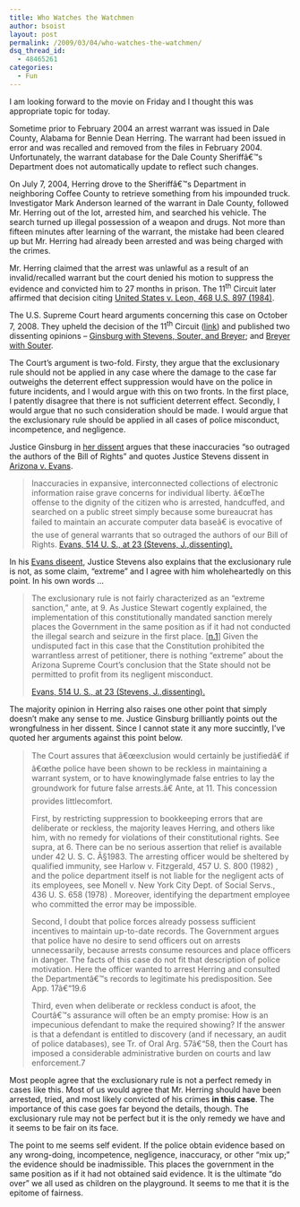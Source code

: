 ```yaml
---
title: Who Watches the Watchmen
author: bsoist
layout: post
permalink: /2009/03/04/who-watches-the-watchmen/
dsq_thread_id:
  - 48465261
categories:
  - Fun
---
```

I am looking forward to the movie on Friday and I thought this was appropriate topic for today.

Sometime prior to February 2004 an arrest warrant was issued in Dale County, Alabama for Bennie Dean Herring. The warrant had been issued in error and was recalled and removed from the files in February 2004. Unfortunately, the warrant database for the Dale County Sheriffâ€™s Department does not automatically update to reflect such changes.

On July 7, 2004, Herring drove to the Sheriffâ€™s Department in neighboring Coffee County to retrieve something from his impounded truck. Investigator Mark Anderson learned of the warrant in Dale County, followed Mr. Herring out of the lot, arrested him, and searched his vehicle. The search turned up illegal possession of a weapon and drugs. Not more than fifteen minutes after learning of the warrant, the mistake had been cleared up but Mr. Herring had already been arrested and was being charged with the crimes.

Mr. Herring claimed that the arrest was unlawful as a result of an invalid/recalled warrant but the court denied his motion to suppress the evidence and convicted him to 27 months in prison. The 11<sup>th</sup> Circuit later affirmed that decision citing [United States v. Leon, 468 U.S. 897 (1984)][1].

The U.S. Supreme Court heard arguments concerning this case on October 7, 2008. They upheld the decision of the 11<sup>th</sup> Circuit ([link][2]) and published two dissenting opinions &#8211; [Ginsburg with Stevens, Souter, and Breyer][3]; and [Breyer with Souter][4].

The Court&#8217;s argument is two-fold. Firsty, they argue that the exclusionary rule should not be applied in any case where the damage to the case far outweighs the deterrent effect suppression would have on the police in future incidents, and I would argue with this on two fronts. In the first place, I patently disagree that there is not sufficient deterrent effect. Secondly, I would argue that no such consideration should be made. I would argue that the exclusionary rule should be applied in all cases of police misconduct, incompetence, and negligence. 

Justice Ginsburg in [her dissent][3] argues that these inaccuracies &#8220;so outraged the authors of the Bill of Rights&#8221; and quotes Justice Stevens dissent in [Arizona v. Evans][5].

> Inaccuracies in expansive, interconnected collections of electronic information raise grave concerns for individual liberty. â€œThe offense to the dignity of the citizen who is arrested, handcuffed, and searched on a public street simply because some bureaucrat has failed to maintain an accurate computer data baseâ€ is evocative of the use of general warrants that so outraged the authors of our Bill of Rights. [Evans, 514 U. S., at 23 (Stevens, J.,dissenting).][6] 

In his [Evans diseent][6], Justice Stevens also explains that the exclusionary rule is not, as some claim, &#8220;extreme&#8221; and I agree with him wholeheartedly on this point. In his own words &#8230;

> The exclusionary rule is not fairly characterized as an &#8220;extreme sanction,&#8221; ante, at 9. As Justice Stewart cogently explained, the implementation of this constitutionally mandated sanction merely places the Government in the same position as if it had not conducted the illegal search and seizure in the first place. [[n.1][7]] Given the undisputed fact in this case that the Constitution prohibited the warrantless arrest of petitioner, there is nothing &#8220;extreme&#8221; about the Arizona Supreme Court&#8217;s conclusion that the State should not be permitted to profit from its negligent misconduct.  
>   
> [Evans, 514 U. S., at 23 (Stevens, J.,dissenting).][6] 

The majority opinion in Herring also raises one other point that simply doesn&#8217;t make any sense to me. Justice Ginsburg brilliantly points out the wrongfulness in her dissent. Since I cannot state it any more succintly, I&#8217;ve quoted her arguments against this point below.

> The Court assures that â€œexclusion would certainly be justifiedâ€ if â€œthe police have been shown to be reckless in maintaining a warrant system, or to have knowinglymade false entries to lay the groundwork for future false arrests.â€ Ante, at 11. This concession provides littlecomfort.
> 
> First, by restricting suppression to bookkeeping errors that are deliberate or reckless, the majority leaves Herring, and others like him, with no remedy for violations of their constitutional rights. See supra, at 6. There can be no serious assertion that relief is available under 42 U. S. C. Â§1983. The arresting officer would be sheltered by qualified immunity, see Harlow v. Fitzgerald, 457 U. S. 800 (1982) , and the police department itself is not liable for the negligent acts of its employees, see Monell v. New York City Dept. of Social Servs., 436 U. S. 658 (1978) . Moreover, identifying the department employee who committed the error may be impossible.
> 
> Second, I doubt that police forces already possess sufficient incentives to maintain up-to-date records. The Government argues that police have no desire to send officers out on arrests unnecessarily, because arrests consume resources and place officers in danger. The facts of this case do not fit that description of police motivation. Here the officer wanted to arrest Herring and consulted the Departmentâ€™s records to legitimate his predisposition. See App. 17â€“19.6
> 
> Third, even when deliberate or reckless conduct is afoot, the Courtâ€™s assurance will often be an empty promise: How is an impecunious defendant to make the required showing? If the answer is that a defendant is entitled to discovery (and if necessary, an audit of police databases), see Tr. of Oral Arg. 57â€“58, then the Court has imposed a considerable administrative burden on courts and law enforcement.7 

Most people agree that the exclusionary rule is not a perfect remedy in cases like this. Most of us would agree that Mr. Herring should have been arrested, tried, and most likely convicted of his crimes **in this case**. The importance of this case goes far beyond the details, though. The exclusionary rule may not be perfect but it is the only remedy we have and it seems to be fair on its face. 

The point to me seems self evident. If the police obtain evidence based on any wrong-doing, incompetence, negligence, inaccuracy, or other &#8220;mix up;&#8221; the evidence should be inadmissible. This places the government in the same position as if it had not obtained said evidence. It is the ultimate &#8220;do over&#8221; we all used as children on the playground. It seems to me that it is the epitome of fairness.

 [1]: http://supreme.justia.com/us/468/897/case.html
 [2]: http://www.law.cornell.edu/supct/html/07-513.ZO.html
 [3]: http://www.law.cornell.edu/supct/html/07-513.ZD.html
 [4]: http://www.law.cornell.edu/supct/html/07-513.ZD1.html
 [5]: http://www.law.cornell.edu/supct/html/93-1660.ZO.html
 [6]: http://www.law.cornell.edu/supct/html/93-1660.ZD.html
 [7]: http://www.law.cornell.edu/supct/html/93-1660.ZD.html#FN1
